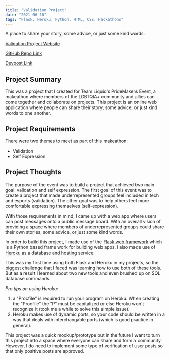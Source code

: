 ```yaml
---
title: "Validation Project"
date: "2021-06-18"
tags: "Flask, Heroku, Python, HTML, CSS, Hackathons"
---
```

A place to share your story, some advice, or just some kind words.


[Validation Project Website](https://validation-pridemakers.herokuapp.com/)


[GitHub Repo Link](https://github.com/JasonTuyen/validation-pridemakers)


[Devpost Link](https://devpost.com/software/the-validation-project)


## Project Summary
This was a project that I created for Team Liquid's PrideMakers Event, a makeathon where members of the LGBTQIA+ community and allies can come together and collaborate on projects.
This project is an online web application where people can share their story, some advice, or just kind words to one another.


## Project Requirements
There were two themes to meet as part of this makeathon: 
* Validation 
* Self Expression


## Project Thoughts
The purpose of the event was to build a project that achieved two main goal: validation and self expression. 
The first goal of this event was to create a project that made underrepresented groups feel included in tech and esports (validation).
The other goal was to help others feel more comfortable expressing themselves (self-expression).


With those requirements in mind, I came up with a web app where users can post messages onto a public message board. 
With an overall vision of providing a space where members of underrepresented groups could share their own stories, some advice, or just some kind words.


In order to build this project, I made use of the [Flask web framework](https://flask.palletsprojects.com/en/2.0.x/) which is a Python based frame work for building web apps. 
I also made use of [Heroku](https://www.heroku.com/) as a database and hosting service. 


This was my first time using both Flask and Heroku in my projects, so the biggest challenge that I faced was learning how to use both of these tools.
But as a result I learned about two new tools and even brushed up on SQL database commands. 

*Pro tips on using Heroku:*
1. a "Procfile" is required to run your program on Heroku. When creating the "Procfile" the "P" must be capitalized or else Heroku won't recognize it (took me a while to solve this simple issue).
1. Heroku makes use of dynamic ports, so your code should be written in a way that deals with interchangable ports (which is good practice in general).


This project was a quick mockup/prototype but in the future I want to turn this project into a space where everyone can share and form a community. 
However, I do need to implement some type of verification of user posts so that only positive posts are approved.